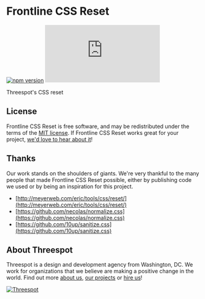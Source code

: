 # Frontline CSS Reset
[![npm version](https://badge.fury.io/js/frontline-css-reset.svg)](https://badge.fury.io/js/frontline-css-reset) ![gzip file size](https://badge-size.herokuapp.com/Threespot/frontline-css-reset/master/dist/frontline-css-reset.min.css?compression=gzip)

Threespot's CSS reset

## License

Frontline CSS Reset is free software, and may be redistributed under the terms of the [MIT license](https://github.com/Threespot/frontline-css-reset/blob/master/LICENSE.md). If Frontline CSS Reset works great for your project, [we'd love to hear about it](http://twitter.com/threespot)!

## Thanks

Our work stands on the shoulders of giants. We're very thankful to the many people that made Frontline CSS Reset possible, either by publishing code we used or by being an inspiration for this project.

- [http://meyerweb.com/eric/tools/css/reset/](http://meyerweb.com/eric/tools/css/reset/)
- [https://github.com/necolas/normalize.css](https://github.com/necolas/normalize.css)
- [https://github.com/10up/sanitize.css](https://github.com/10up/sanitize.css)

## About Threespot

Threespot is a design and development agency from Washington, DC. We work for organizations that we believe are making a positive change in the world. Find out more [about us](https://www.threespot.com), [our projects](https://www.threespot.com/work) or [hire us](https://www.threespot.com/agency/hire-us)!

[![Threespot](https://avatars3.githubusercontent.com/u/370822?v=3&s=100)](https://www.threespot.com)
